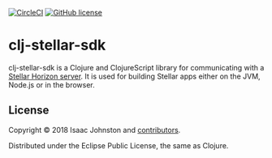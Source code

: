 
[![CircleCI](https://circleci.com/gh/xlm-sg/clj-stellar-sdk/tree/master.svg?style=svg)](https://circleci.com/gh/xlm-sg/clj-stellar-sdk/tree/master)
[![GitHub license](https://img.shields.io/github/license/xlm-sg/clj-stellar-sdk.svg)](LICENSE.txt)

clj-stellar-sdk
===============

clj-stellar-sdk is a Clojure and ClojureScript library for communicating with a
[Stellar Horizon server](https://github.com/stellar/horizon). It is used for
building Stellar apps either on the JVM, Node.js or in the browser.

## License

Copyright © 2018 Isaac Johnston and [contributors](https://github.com/xlm-sg/clj-stellar-sdk/contributors).

Distributed under the Eclipse Public License, the same as Clojure.

